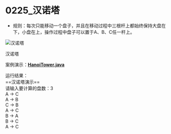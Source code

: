 # 0225_汉诺塔

- 规则：每次只能移动一个盘子，并且在移动过程中三根杆上都始终保持大盘在下，小盘在上，操作过程中盘子可以置于A、B、C任一杆上。

![汉诺塔](https://www.notion.so/image/https%3A%2F%2Fprod-files-secure.s3.us-west-2.amazonaws.com%2F4b165318-6383-451c-8845-110b786c9f0a%2F1812d4af-47a7-44d8-8fa9-315feba99e54%2F%25E6%25B1%2589%25E8%25AF%25BA%25E5%25A1%2594.jpg?table=block&id=3280446c-8fe4-45e1-8800-3f8d1db0fb13&t=3280446c-8fe4-45e1-8800-3f8d1db0fb13)

汉诺塔

案例演示：**[HanoiTower.java](https://github.com/dnx00/Notes_on_the_Course_of_Han_Shunping_Gradually_Learning_Java/blob/main/Chapter07_%E9%9D%A2%E5%90%91%E5%AF%B9%E8%B1%A1%E7%BC%96%E7%A8%8B%5B%E5%9F%BA%E7%A1%80%E9%83%A8%E5%88%86%5D/0225_%E6%B1%89%E8%AF%BA%E5%A1%94/HanoiTower.java)**

[](https://github.com/dnx00/Notes_on_the_Course_of_Han_Shunping_Gradually_Learning_Java/tree/main/Chapter07_面向对象编程[基础部分]/0225_汉诺塔)

运行结果：  
==汉诺塔演示==  
请输入要计算的盘数：3  
A -> C  
A -> B  
C -> B  
A -> C  
B -> A  
B -> C  
A -> C  
